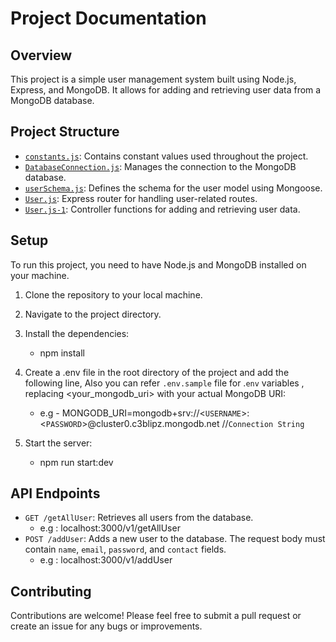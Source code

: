# Project Documentation

## Overview

This project is a simple user management system built using Node.js, Express, and MongoDB. It allows for adding and retrieving user data from a MongoDB database.

## Project Structure

- [`constants.js`](#file:contants.js-context): Contains constant values used throughout the project.
- [`DatabaseConnection.js`](#file:DatabaseConnection.js-context): Manages the connection to the MongoDB database.
- [`userSchema.js`](#file:userSchema.js-context): Defines the schema for the user model using Mongoose.
- [`User.js`](#file:User.js-context): Express router for handling user-related routes.
- [`User.js-1`](#file:User.js-1-context): Controller functions for adding and retrieving user data.

## Setup

To run this project, you need to have Node.js and MongoDB installed on your machine.

1. Clone the repository to your local machine.
2. Navigate to the project directory.
3. Install the dependencies:
    - npm install

4. Create a .env file in the root directory of the project and add the following line, Also you can refer `.env.sample` file for .`env` variables , replacing <your_mongodb_uri> with your actual MongoDB URI:
    - e.g - MONGODB_URI=mongodb+srv://<`USERNAME`>:<`PASSWORD`>@cluster0.c3blipz.mongodb.net    //`Connection String`

5. Start the server:
    - npm run start:dev

## API Endpoints

- `GET /getAllUser`: Retrieves all users from the database.
  - e.g : localhost:3000/v1/getAllUser
- `POST /addUser`: Adds a new user to the database. The request body must contain `name`, `email`, `password`, and `contact` fields.
  - e.g : localhost:3000/v1/addUser

## Contributing

Contributions are welcome! Please feel free to submit a pull request or create an issue for any bugs or improvements. 

